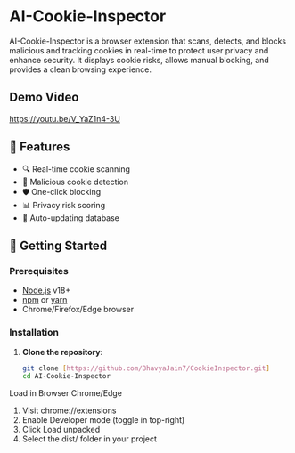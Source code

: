 # AI-Cookie-Inspector
AI-Cookie-Inspector is a browser extension that scans, detects, and blocks malicious and tracking cookies in real-time to protect user privacy and enhance security. It displays cookie risks, allows manual blocking, and provides a clean browsing experience.

## Demo Video
https://youtu.be/V_YaZ1n4-3U

## 🌟 Features
- 🔍 Real-time cookie scanning
- 🚨 Malicious cookie detection
- 🛡️ One-click blocking
- 📊 Privacy risk scoring
- 🔄 Auto-updating database

## 🚀 Getting Started

### Prerequisites
- [Node.js](https://nodejs.org/) v18+
- [npm](https://www.npmjs.com/) or [yarn](https://yarnpkg.com/)
- Chrome/Firefox/Edge browser

### Installation
1. **Clone the repository**:
   ```bash
   git clone [https://github.com/BhavyaJain7/CookieInspector.git]
   cd AI-Cookie-Inspector

Load in Browser
Chrome/Edge
1. Visit chrome://extensions
2. Enable Developer mode (toggle in top-right)
3. Click Load unpacked
4. Select the dist/ folder in your project
